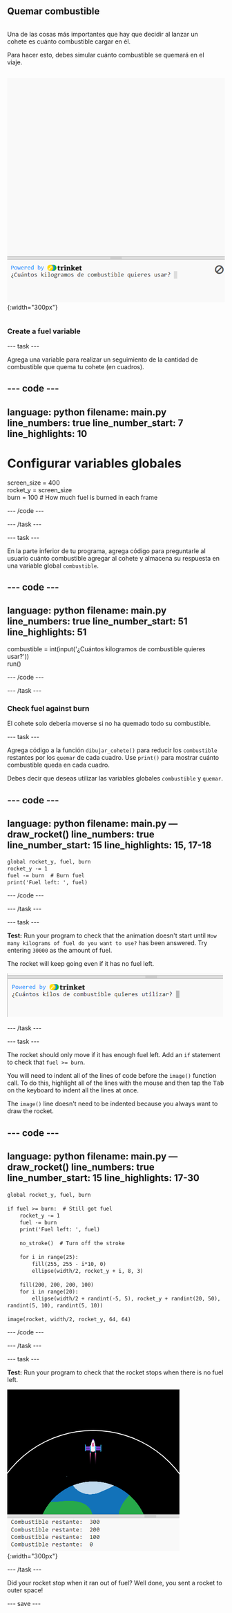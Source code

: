 ## Quemar combustible

<div style="display: flex; flex-wrap: wrap">
<div style="flex-basis: 200px; flex-grow: 1; margin-right: 15px;">

Una de las cosas más importantes que hay que decidir al lanzar un cohete es cuánto combustible cargar en él. 

Para hacer esto, debes simular cuánto combustible se quemará en el viaje.
</div>

![El programa con una pregunta en el área de salida preguntando cuánto combustible se requiere.](images/burn_question_full.png){:width="300px"}

</div>

### Create a fuel variable

--- task ---

Agrega una variable para realizar un seguimiento de la cantidad de combustible que quema tu cohete (en cuadros).

--- code ---
---
language: python filename: main.py line_numbers: true line_number_start: 7
line_highlights: 10
---

# Configurar variables globales
screen_size = 400   
rocket_y = screen_size  
burn = 100  # How much fuel is burned in each frame

--- /code ---

--- /task ---


--- task ---

En la parte inferior de tu programa, agrega código para preguntarle al usuario cuánto combustible agregar al cohete y almacena su respuesta en una variable global `combustible`.

--- code ---
---
language: python filename: main.py line_numbers: true line_number_start: 51
line_highlights: 51
---

combustible = int(input('¿Cuántos kilogramos de combustible quieres usar?'))   
run()

--- /code ---

--- /task ---

### Check fuel against burn

El cohete solo debería moverse si no ha quemado todo su combustible.

--- task ---

Agrega código a la función `dibujar_cohete()` para reducir los `combustible` restantes por los `quemar` de cada cuadro. Use `print()` para mostrar cuánto combustible queda en cada cuadro.

Debes decir que deseas utilizar las variables globales `combustible` y `quemar`.

--- code ---
---
language: python filename: main.py — draw_rocket() line_numbers: true line_number_start: 15
line_highlights: 15, 17-18
---

    global rocket_y, fuel, burn   
    rocket_y -= 1   
    fuel -= burn  # Burn fuel   
    print('Fuel left: ', fuel)

--- /code ---

--- /task ---

--- task ---

**Test:** Run your program to check that the animation doesn't start until `How many kilograms of fuel do you want to use?` has been answered. Try entering `30000` as the amount of fuel.

The rocket will keep going even if it has no fuel left.

![The program with a question in the output area asking how much fuel is required.](images/burn_question.png)

--- /task ---

--- task ---

The rocket should only move if it has enough fuel left. Add an `if` statement to check that `fuel >= burn`.

You will need to indent all of the lines of code before the `image()` function call. To do this, highlight all of the lines with the mouse and then tap the <kbd>Tab</kbd> on the keyboard to indent all the lines at once.

The `image()` line doesn't need to be indented because you always want to draw the rocket.

--- code ---
---
language: python filename: main.py — draw_rocket() line_numbers: true line_number_start: 15
line_highlights: 17-30
---

    global rocket_y, fuel, burn  
    
    if fuel >= burn:  # Still got fuel   
        rocket_y -= 1   
        fuel -= burn   
        print('Fuel left: ', fuel)   
    
        no_stroke()  # Turn off the stroke   
    
        for i in range(25):   
            fill(255, 255 - i*10, 0)   
            ellipse(width/2, rocket_y + i, 8, 3)    
    
        fill(200, 200, 200, 100)   
        for i in range(20):   
            ellipse(width/2 + randint(-5, 5), rocket_y + randint(20, 50), randint(5, 10), randint(5, 10))   
    
    image(rocket, width/2, rocket_y, 64, 64)

--- /code ---

--- /task ---

--- task ---

**Test:** Run your program to check that the rocket stops when there is no fuel left.

![Image of a rocket in the middle of the screen with the statement 'Fuel left: 0'.](images/burn_empty.png){:width="300px"}

--- /task ---

Did your rocket stop when it ran out of fuel? Well done, you sent a rocket to outer space!

--- save ---

